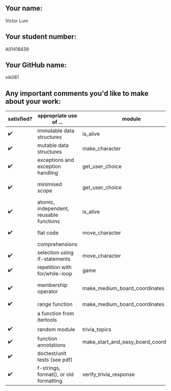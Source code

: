 ## Your name:
Victor Lum

## Your student number:
A01418439

## Your GitHub name:
vik061

## Any important comments you'd like to make about your work:


| satisfied? | appropriate use of ...                  | module                                | line no. | comments                             |
|------------|-----------------------------------------|---------------------------------------|----------|--------------------------------------|
| ✔️         | immutable data structures               | is_alive                              | 675      | Boolean                              |
| ✔️         | mutable data structures                 | make_character                        | 206      | dictionary                           |
| ✔️         | exceptions and exception handling       | get_user_choice                       | 251      | except ValueError                    |
| ✔️         | minimised scope                         | get_user_choice                       | 241      | directions_dict stays in local scope |
| ✔️         | atomic, independent, reusable functions | is_alive                              | 659      |                                      |
| ✔️         | flat code                               | move_character                        | 295      | no nested if-statements              |
|            | comprehensions                          |                                       |          |                                      |
| ✔️         | selection using if-statements           | move_character                        | 307      |                                      |
| ✔️         | repetition with for/while-loop          | game                                  | 720      | while loop                           |
| ✔️         | membership operator                     | make_medium_board_coordinates         | 79       | for row_coordinate in range(rows)    |
| ✔️         | range function                          | make_medium_board_coordinates         | 79       | range(rows)                          |
|            | a function from itertools               |                                       |          |                                      |
| ✔️         | random module                           | trivia_topics                         | 325      | random.choice                        |
| ✔️         | function annotations                    | make_start_and_easy_board_coordinates | 32       |                                      |
| ✔️         | doctest/unit tests (see pdf)            |                                       |          |                                      |
| ✔️         | f-strings, format(), or old formatting  | verify_trivia_response                | 616      | f-string                             |